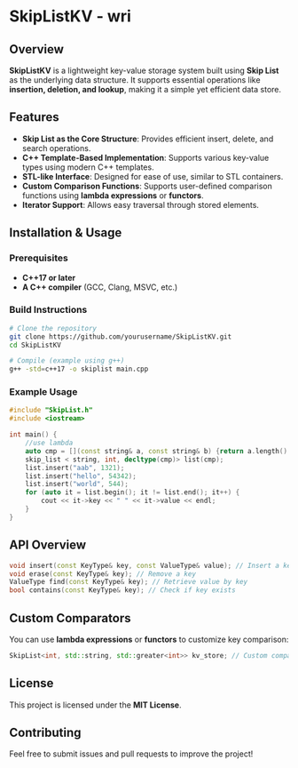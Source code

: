 # SkipListKV - wri

## Overview

**SkipListKV** is a lightweight key-value storage system built using **Skip List** as the underlying data structure. It supports essential operations like **insertion, deletion, and lookup**, making it a simple yet efficient data store.

## Features

- **Skip List as the Core Structure**: Provides efficient insert, delete, and search operations.
- **C++ Template-Based Implementation**: Supports various key-value types using modern C++ templates.
- **STL-like Interface**: Designed for ease of use, similar to STL containers.
- **Custom Comparison Functions**: Supports user-defined comparison functions using **lambda expressions** or **functors**.
- **Iterator Support**: Allows easy traversal through stored elements.

## Installation & Usage

### Prerequisites

- **C++17 or later**
- **A C++ compiler** (GCC, Clang, MSVC, etc.)

### Build Instructions

```sh
# Clone the repository
git clone https://github.com/yourusername/SkipListKV.git
cd SkipListKV

# Compile (example using g++)
g++ -std=c++17 -o skiplist main.cpp
```

### Example Usage

```cpp
#include "SkipList.h"
#include <iostream>

int main() {
    //use lambda
    auto cmp = [](const string& a, const string& b) {return a.length() < b.length(); };
    skip_list < string, int, decltype(cmp)> list(cmp);
    list.insert("aab", 1321);
    list.insert("hello", 54342);
    list.insert("world", 544);
    for (auto it = list.begin(); it != list.end(); it++) {
        cout << it->key << " " << it->value << endl;
    }
}
```

## API Overview

```cpp
void insert(const KeyType& key, const ValueType& value); // Insert a key-value pair
void erase(const KeyType& key); // Remove a key
ValueType find(const KeyType& key); // Retrieve value by key
bool contains(const KeyType& key); // Check if key exists
```

## Custom Comparators

You can use **lambda expressions** or **functors** to customize key comparison:

```cpp
SkipList<int, std::string, std::greater<int>> kv_store; // Custom comparator (descending order)
```

## License

This project is licensed under the **MIT License**.

## Contributing

Feel free to submit issues and pull requests to improve the project!



